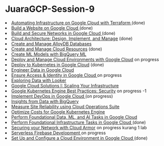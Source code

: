 # JuaraGCP-Session-9

<li><a href="https://www.cloudskillsboost.google/quests/159?catalog_rank=%7B%22rank%22%3A28%2C%22num_filters%22%3A0%2C%22has_search%22%3Afalse%7D">Automating Infrastructure on Google Cloud with Terraform </a>  (done)</li>
<li><a href="https://www.cloudskillsboost.google/quests/115">Build a Website on Google Cloud </a>  (done)</li>
<li><a href="https://www.cloudskillsboost.google/quests/128?catalog_rank=%7B%22rank%22%3A19%2C%22num_filters%22%3A0%2C%22has_search%22%3Afalse%7D">Build and Secure Networks in Google Cloud </a>  (done)</li>
<li><a href="https://www.cloudskillsboost.google/quests/124?catalog_rank=%7B%22rank%22%3A11%2C%22num_filters%22%3A0%2C%22has_search%22%3Afalse%7D">Cloud Architecture: Design, Implement, and Manage</a>  (done)</li>
<li><a href="https://www.cloudskillsboost.google/quests/230">Create and Manage AlloyDB Databases</a></li>
<li><a href="https://www.cloudskillsboost.google/quests/120?catalog_rank=%7B%22rank%22%3A2%2C%22num_filters%22%3A0%2C%22has_search%22%3Afalse%7D">Create and Manage Cloud Resources</a> (done)</li>
<li><a href="https://www.cloudskillsboost.google/quests/146">Create ML Models with BigQuery ML</a></li>
<li><a href="https://www.cloudskillsboost.google/quests/121?catalog_rank=%7B%22rank%22%3A8%2C%22num_filters%22%3A0%2C%22has_search%22%3Afalse%7D">Deploy and Manage Cloud Environments with Google Cloud</a> on progress</li>
<li><a href="https://www.cloudskillsboost.google/quests/116">Deploy to Kubernetes in Google Cloud</a> (done)</li>
<li><a href="https://www.cloudskillsboost.google/quests/132">Engineer Data in Google Cloud</a></li>
<li><a href="https://www.cloudskillsboost.google/quests/150?catalog_rank=%7B%22rank%22%3A51%2C%22num_filters%22%3A0%2C%22has_search%22%3Afalse%7D">Ensure Access &amp; Identity in Google Cloud </a> on progress</li>
<li><a href="https://www.cloudskillsboost.google/quests/165">Exploring Data with Looker</a></li>
<li><a href="https://www.cloudskillsboost.google/quests/36">Google Cloud Solutions I: Scaling Your Infrastructure</a></li>
<li><a href="https://www.cloudskillsboost.google/quests/64">Google Kubernetes Engine Best Practices: Security</a> on progress -1</li>
<li><a href="https://www.cloudskillsboost.google/quests/141?catalog_rank=%7B%22rank%22%3A33%2C%22num_filters%22%3A0%2C%22has_search%22%3Afalse%7D">Implement DevOps in Google Cloud </a>(on progress)</li>
<li><a href="https://www.cloudskillsboost.google/quests/123">Insights from Data with BigQuery</a></li>
<li><a href="https://www.cloudskillsboost.google/quests/189">Measure Site Reliability using Cloud Operations Suite</a></li>
<li><a href="https://www.cloudskillsboost.google/quests/157">Optimize Costs for Google Kubernetes Engine</a></li>
<li><a href="https://www.cloudskillsboost.google/quests/117">Perform Foundational Data, ML, and AI Tasks in Google Cloud</a></li>
<li><a href="https://www.cloudskillsboost.google/quests/118?catalog_rank=%7B%22rank%22%3A4%2C%22num_filters%22%3A0%2C%22has_search%22%3Afalse%7D">Perform Foundational Infrastructure Tasks in Google Cloud </a> (done)</li>
<li><a href="https://www.cloudskillsboost.google/quests/254">Securing your Network with Cloud Armor</a> on progress kurang 1 lab</li>
<li><a href="https://www.cloudskillsboost.google/quests/153?catalog_rank=%7B%22rank%22%3A49%2C%22num_filters%22%3A0%2C%22has_search%22%3Afalse%7D">Serverless Firebase Development </a>on progress</li>
<li><a href="https://www.cloudskillsboost.google/quests/119?catalog_rank=%7B%22rank%22%3A15%2C%22num_filters%22%3A0%2C%22has_search%22%3Afalse%7D">Set Up and Configure a Cloud Environment in Google Cloud </a> (done)</li>

